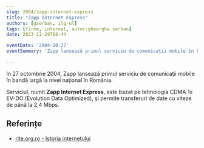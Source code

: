 ```yaml
---
slug: 2004/zapp-internet-express
title: "Zapp Internet Express"
authors: [gserban, ilg-ul]
tags: [firme, internet, autor:gheorghe.serban]
date: 2023-11-29T08:44

eventDate: '2004-10-27'
eventSummary: 'Zapp lansează primul serviciu de comunicații mobile în bandă largă'

---
```


In 27 octombrie 2004, Zapp lansează primul serviciu de comunicații mobile
în bandă largă la nivel național în România.

<!-- truncate -->

Serviciul, numit **Zapp Internet Express**, este bazat pe tehnologia
CDMA 1x EV-DO (Evolution Data Optimized), și permite transferuri
de date cu viteze de până la 2,4 Mbps.

## Referințe

- [rite.org.ro - Istoria internetului](https://rite.org.ro/istoria-internetului/)
